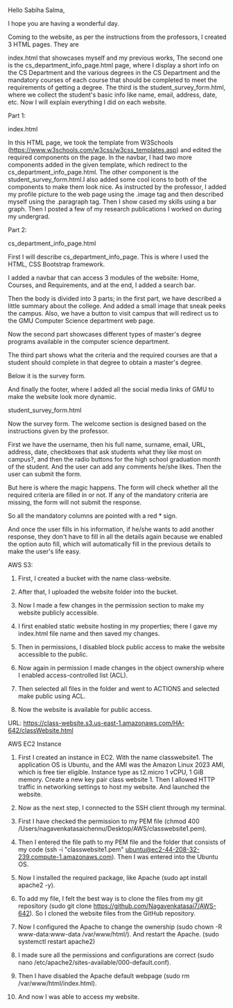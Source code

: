 Hello Sabiha Salma, 

I hope you are having a wonderful day. 

Coming to the website, as per the instructions from the professors, I created 3 HTML pages. They are 

index.html that showcases myself and my previous works, The second one is the cs_department_info_page.html page, where I display a short info on the CS Department and the various degrees in the CS Department and the mandatory courses of each course that should be completed to meet the requirements of getting a degree. The third is the student_survey_form.html, where we collect the student's basic info like name, email, address, date, etc. Now I will explain everything I did on each website.



Part 1:

index.html

In this HTML page, we took the template from W3Schools (https://www.w3schools.com/w3css/w3css_templates.asp) and edited the required components on the page. In the navbar, I had two more components added in the given template, which redirect to the cs_department_info_page.html. The other component is the student_survey_form.html.I also added some cool icons to both of the components to make them look nice. As instructed by the professor, I added my profile picture to the web page using the .image tag and then described myself using the .paragraph tag. Then I show cased my skills using a bar graph. Then I posted a few of my research publications I worked on during my undergrad.



Part 2:

cs_department_info_page.html



First I will describe cs_department_info_page. This is where I used the HTML, CSS Bootstrap framework.

I added a navbar that can access 3 modules of the website: Home, Courses, and Requirements, and at the end, I added a search bar.

Then the body is divided into 3 parts; in the first part, we have described a little summary about the college. And added a small image that sneak peeks the campus. Also, we have a button to visit campus that will redirect us to the GMU Computer Science department web page.

Now the second part showcases different types of master's degree programs available in the computer science department.

The third part shows what the criteria and the required courses are that a student should complete in that degree to obtain a master's degree.

Below it is the survey form.

And finally the footer, where I added all the social media links of GMU to make the website look more dynamic.



student_survey_form.html 



Now the survey form. The welcome section is designed based on the instructions given by the professor.

First we have the username, then his full name, surname, email, URL, address, date, checkboxes that ask students what they like most on campus?, and then the radio buttons for the high school graduation month of the student. And the user can add any comments he/she likes. Then the user can submit the form.

But here is where the magic happens. The form will check whether all the required criteria are filled in or not. If any of the mandatory criteria are missing, the form will not submit the response.

So all the mandatory columns are pointed with a red * sign.

And once the user fills in his information, if he/she wants to add another response, they don't have to fill in all the details again because we enabled the option auto fill, which will automatically fill in the previous details to make the user's life easy.



AWS S3:

1. First, I created a bucket with the name class-website.

2. After that, I uploaded the website folder into the bucket.

3. Now I made a few changes in the permission section to make my website publicly accessible.

4. I first enabled static website hosting in my properties; there I gave my index.html file name and then saved my changes.

5. Then in permissions, I disabled block public access to make the website accessible to the public.

6. Now again in permission I made changes in the object ownership where I enabled access-controlled list (ACL).

7. Then selected all files in the folder and went to ACTIONS and selected make public using ACL.

8. Now the website is available for public access.

URL: https://class-website.s3.us-east-1.amazonaws.com/HA-642/classWebsite.html



AWS EC2 Instance

1. First I created an instance in EC2. With the name classwebsite1. The application OS is Ubuntu, and the AMI was the Amazon Linux 2023 AMI, which is free tier eligible. Instance type as t2.micro 1 vCPU, 1 GiB memory. Create a new key pair class website 1. Then I allowed HTTP traffic in networking settings to host my website. And launched the website.

2. Now as the next step, I connected to the SSH client through my terminal.

3. First I have checked the permission to my PEM file (chmod 400 /Users/nagavenkatasaichennu/Desktop/AWS/classwebsite1.pem).

4. Then I entered the file path to my PEM file and the folder that consists of my code (ssh -i "classwebsite1.pem" ubuntu@ec2-44-208-32-239.compute-1.amazonaws.com). Then I was entered into the Ubuntu OS.

5. Now I installed the required package, like Apache (sudo apt install apache2 -y).

6. To add my file, I felt the best way is to clone the files from my git repository (sudo git clone https://github.com/Nagavenkatasai7/AWS-642). So I cloned the website files from the GitHub repository.

7. Now I configured the Apache to change the ownership (sudo chown -R www-data:www-data /var/www/html/). And restart the Apache. (sudo systemctl restart apache2)

8. I made sure all the permissions and configurations are correct (sudo nano /etc/apache2/sites-available/000-default.conf).

9. Then I have disabled the Apache default webpage (sudo rm /var/www/html/index.html). 

10. And now I was able to access my website.






